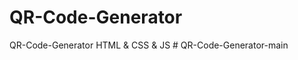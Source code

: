 # QR-Code-Generator
QR-Code-Generator HTML &amp; CSS &amp; JS
#   Q R - C o d e - G e n e r a t o r - m a i n  
 